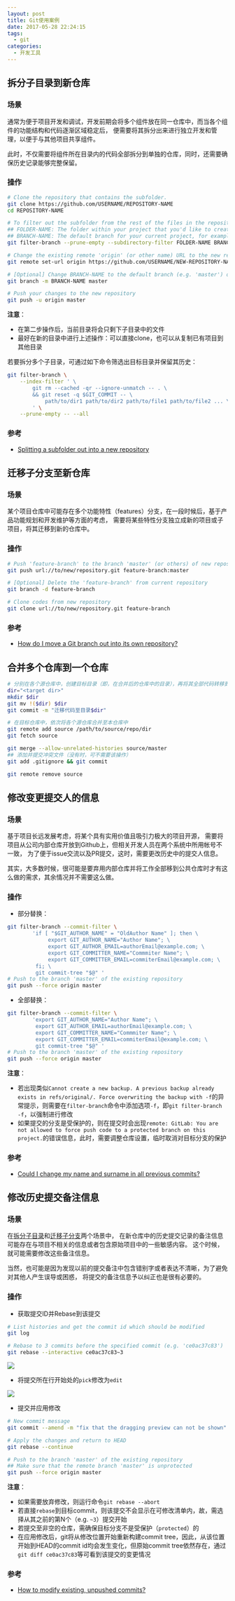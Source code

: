 ```yaml
---
layout: post
title: Git使用案例
date: 2017-05-28 22:24:15
tags:
  - git
categories:
  - 开发工具
---
```


## 拆分子目录到新仓库

### 场景

通常为便于项目开发和调试，开发前期会将多个组件放在同一仓库中，而当各个组件的功能结构和代码逐渐区域稳定后，
便需要将其拆分出来进行独立开发和管理，以便于与其他项目共享组件。

此时，不仅需要将组件所在目录内的代码全部拆分到单独的仓库，同时，还需要确保历史记录能够完整保留。

<!--more-->

### 操作

```bash
# Clone the repository that contains the subfolder.
git clone https://github.com/USERNAME/REPOSITORY-NAME
cd REPOSITORY-NAME

# To filter out the subfolder from the rest of the files in the repository
## FOLDER-NAME: The folder within your project that you'd like to create a separate repository from.
## BRANCH-NAME: The default branch for your current project, for example, 'master' or 'gh-pages'
git filter-branch --prune-empty --subdirectory-filter FOLDER-NAME BRANCH-NAME

# Change the existing remote 'origin' (or other name) URL to the new repository URL
git remote set-url origin https://github.com/USERNAME/NEW-REPOSITORY-NAME.git

# [Optional] Change BRANCH-NAME to the default branch (e.g. 'master') of the new repository
git branch -m BRANCH-NAME master

# Push your changes to the new repository
git push -u origin master
```

**注意**：
- 在第二步操作后，当前目录将会只剩下子目录中的文件
- 最好在新的目录中进行上述操作：可以直接clone，也可以从复制已有项目到其他目录

若要拆分多个子目录，可通过如下命令筛选出目标目录并保留其历史：

```bash
git filter-branch \
    --index-filter ' \
        git rm --cached -qr --ignore-unmatch -- . \
        && git reset -q $GIT_COMMIT -- \
            path/to/dir1 path/to/dir2 path/to/file1 path/to/file2 ... \
        ' \
    --prune-empty -- --all
```

### 参考

- [Splitting a subfolder out into a new repository](https://help.github.com/articles/splitting-a-subfolder-out-into-a-new-repository/)

## 迁移子分支至新仓库

### 场景

某个项目仓库中可能存在多个功能特性（features）分支，在一段时候后，基于产品功能规划和开发维护等方面的考虑，
需要将某些特性分支独立成新的项目或子项目，将其迁移到新的仓库中。

### 操作

```bash
# Push 'feature-branch' to the branch 'master' (or others) of new repository
git push url://to/new/repository.git feature-branch:master

# [Optional] Delete the 'feature-branch' from current repository
git branch -d feature-branch

# Clone codes from new repository
git clone url://to/new/repository.git feature-branch
```

### 参考

- [How do I move a Git branch out into its own repository?](https://stackoverflow.com/questions/2227062/how-do-i-move-a-git-branch-out-into-its-own-repository)

## 合并多个仓库到一个仓库

```bash
# 分别在各个源仓库中，创建目标目录（即，在合并后的仓库中的目录），再将其全部代码转移到该目录中
dir="<target dir>"
mkdir $dir
git mv !($dir) $dir
git commit -m "迁移代码至目录$dir"

# 在目标仓库中，依次将各个源仓库合并至本仓库中
git remote add source /path/to/source/repo/dir
git fetch source

git merge --allow-unrelated-histories source/master
## 添加并提交冲突文件（没有时，可不需要该操作）
git add .gitignore && git commit

git remote remove source
```

## 修改变更提交人的信息

### 场景

基于项目长远发展考虑，将某个具有实用价值且吸引力极大的项目开源，
需要将项目从公司内部仓库开放到Github上，但相关开发人员在两个系统中所用帐号不一致，
为了便于issue交流以及PR提交，这时，需要更改历史中的提交人信息。

其实，大多数时候，很可能是要弃用内部仓库并将工作全部移到公共仓库时才有这么做的需求，其余情况并不需要这么做。

### 操作

- 部分替换：

```bash
git filter-branch --commit-filter \
        'if [ "$GIT_AUTHOR_NAME" = "OldAuthor Name" ]; then \
             export GIT_AUTHOR_NAME="Author Name"; \
             export GIT_AUTHOR_EMAIL=authorEmail@example.com; \
             export GIT_COMMITTER_NAME="Commmiter Name"; \
             export GIT_COMMITTER_EMAIL=commiterEmail@example.com; \
         fi; \
         git commit-tree "$@" '
# Push to the branch 'master' of the existing repository
git push --force origin master
```

- 全部替换：

```bash
git filter-branch --commit-filter \
        'export GIT_AUTHOR_NAME="Author Name"; \
         export GIT_AUTHOR_EMAIL=authorEmail@example.com; \
         export GIT_COMMITTER_NAME="Commmiter Name"; \
         export GIT_COMMITTER_EMAIL=commiterEmail@example.com; \
         git commit-tree "$@" '
# Push to the branch 'master' of the existing repository
git push --force origin master
```

**注意**：
- 若出现类似`Cannot create a new backup. A previous backup already exists in refs/original/. Force overwriting the backup with -f`的异常提示，则需要在`filter-branch`命令中添加选项`-f`，即`git filter-branch -f`，以强制进行修改
- 如果提交的分支是受保护的，则在提交时会出现`remote: GitLab: You are not allowed to force push code to a protected branch on this project.`的错误信息，此时，需要调整仓库设置，临时取消对目标分支的保护

### 参考

- [Could I change my name and surname in all previous commits?](https://stackoverflow.com/questions/4493936/could-i-change-my-name-and-surname-in-all-previous-commits)

## 修改历史提交备注信息

### 场景

在[拆分子目录](#拆分子目录到新仓库)和[迁移子分支](#迁移子分支至新仓库)两个场景中，
在新仓库中的历史提交记录的备注信息可能存在与项目不相关的信息或者包含原始项目中的一些敏感内容。
这个时候，就可能需要修改这些备注信息。

当然，也可能是因为发现以前的提交备注中包含错别字或者表达不清晰，为了避免对其他人产生误导或困惑，
将提交的备注信息予以纠正也是很有必要的。

### 操作

- 获取提交ID并Rebase到该提交

```bash
# List histories and get the commit id which should be modified
git log

# Rebase to 3 commits before the specified commit (e.g. 'ce0ac37c83')
git rebase --interactive ce0ac37c83~3
```

![](/assets/images/git-usage-cases-rebase-to-target-commit.png)

- 将提交所在行开始处的`pick`修改为`edit`

![](/assets/images/git-usage-cases-change-history-commit.png)

- 提交并应用修改

```bash
# New commit message
git commit --amend -m "fix that the dragging preview can not be shown"

# Apply the changes and return to HEAD
git rebase --continue

# Push to the branch 'master' of the existing repository
## Make sure that the remote branch 'master' is unprotected
git push --force origin master
```

**注意**：
- 如果需要放弃修改，则运行命令`git rebase --abort`
- 若直接`rebase`到目标commit，则该提交不会显示在可修改清单内，故，需选择从其之前的第N个（e.g. `~3`）提交开始
- 若提交至非空的仓库，需确保目标分支不是受保护（`protected`）的
- 在应用修改后，git将从修改位置开始重新构建commit tree，因此，从该位置开始到HEAD的commit id均会发生变化，但原始commit tree依然存在，通过`git diff ce0ac37c83`等可看到该提交的变更情况

### 参考

- [How to modify existing, unpushed commits?](https://stackoverflow.com/questions/179123/how-to-modify-existing-unpushed-commits)
